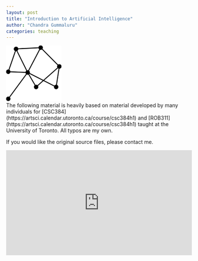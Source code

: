 ```yaml
---
layout: post
title: "Introduction to Artificial Intelligence"
author: "Chandra Gummaluru"
categories: teaching
---
```


<img src="https://raw.githubusercontent.com/chandra-gummaluru/chandra-gummaluru.github.io/master/media/ai/ai_ico.svg" style="width:150px;height:150px;">
<br>
The following material is heavily based on material developed by many individuals for [CSC384](https://artsci.calendar.utoronto.ca/course/csc384h1) and [ROB311](https://artsci.calendar.utoronto.ca/course/csc384h1) taught at the University of Toronto. All typos are my own.

If you would like the original source files, please contact me.

<iframe style="width:100%;height:auto;aspect-ratio:16 / 9;" src="https://www.youtube.com/embed/gy3e1OVj_Hw" title="Sampling Methods for Inference on Bayesian Networks (Guest Lecture for CSC384 at U of T)" frameborder="0" allow="accelerometer; autoplay; clipboard-write; encrypted-media; gyroscope; picture-in-picture; web-share" referrerpolicy="strict-origin-when-cross-origin" allowfullscreen></iframe>
